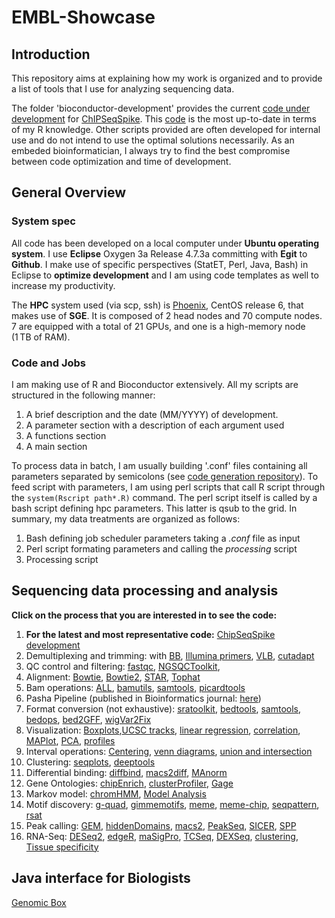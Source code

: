 # EMBL-Showcase

## Introduction


This repository aims at explaining how my work is organized and to provide a list of tools that I use for analyzing sequencing data.

The folder 'bioconductor-development' provides the current [code under development]() for [ChIPSeqSpike](https://www.bioconductor.org/packages/devel/bioc/html/ChIPSeqSpike.html). This [code]() is the most up-to-date in terms of my R knowledge. Other scripts provided are often developed for internal use and do not intend to use the optimal solutions necessarily. As an embeded bioinformatician, I always try to find the best compromise between code optimization and time of development.

## General Overview

### System spec

All code has been developed on a local computer under **Ubuntu operating system**. I use **Eclipse** Oxygen 3a Release 4.7.3a committing with **Egit** to **Github**. I make use of specific perspectives (StatET, Perl, Java, Bash) in Eclipse to **optimize development** and I am using code templates as well to increase my productivity.</p>
The **HPC** system used (via scp, ssh) is [Phoenix](https://genome.med.nyu.edu/hpcf/wiki/Manual:Cluster_User_Guide#Foreword), CentOS release 6, that makes use of **SGE**. It is composed of 2 head nodes and 70 compute nodes. 7 are equipped with a total of 21 GPUs, and one is a high-memory node (1 TB of RAM).

### Code and Jobs

I am making use of R and Bioconductor extensively. All my scripts are structured in the following manner:

  1. A brief description and the date (MM/YYYY) of development. 
  2. A parameter section with a description of each argument used
  3. A functions section
  4. A main section

To process data in batch, I am usually building '.conf' files containing all parameters separated by semicolons (see [code generation repository]()). To feed script with parameters, I am using perl scripts that call R script through the `system(Rscript path*.R)` command. The perl script itself is called by a bash script defining hpc parameters. This latter is qsub to the grid. In summary, my data treatments are organized as follows:

  1. Bash defining job scheduler parameters taking a *.conf* file as input
  2. Perl script formating parameters and calling the *processing* script
  3. Processing script


## Sequencing data processing and analysis

**Click on the process that you are interested in to see the code:**

  1. **For the latest and most representative code:** [ChipSeqSpike development]()
  2. Demultiplexing and trimming: with [BB](), [Illumina primers](), [VLB](), [cutadapt]()
  3. QC control and filtering: [fastqc](), [NGSQCToolkit](), 
  4. Alignment: [Bowtie](), [Bowtie2](), [STAR](), [Tophat]()
  5. Bam operations: [ALL](), [bamutils](), [samtools](), [picardtools]() 
  6. Pasha Pipeline (published in Bioinformatics journal: [here]())
  7. Format conversion (not exhaustive): [sratoolkit](), [bedtools](), [samtools](), [bedops](), [bed2GFF](), [wigVar2Fix]()
  8. Visualization: [Boxplots](),[UCSC tracks](), [linear regression](), [correlation](), [MAPlot](), [PCA](), [profiles]()
  9. Interval operations: [Centering](), [venn diagrams](), [union and intersection]()
  10. Clustering: [seqplots](), [deeptools]()
  11. Differential binding: [diffbind](), [macs2diff](), [MAnorm]()
  12. Gene Ontologies: [chipEnrich](), [clusterProfiler](), [Gage]()
  13. Markov model: [chromHMM](), [Model Analysis]()
  14. Motif discovery: [g-quad](), [gimmemotifs](), [meme](), [meme-chip](), [seqpattern](), [rsat]()
  15. Peak calling: [GEM](), [hiddenDomains](), [macs2](), [PeakSeq](), [SICER](), [SPP]()
  16. RNA-Seq: [DESeq2](), [edgeR](), [maSigPro](), [TCSeq](), [DEXSeq](), [clustering](), [Tissue specificity]()

## Java interface for Biologists

[Genomic Box](https://github.com/descostesn/embl-showcase/tree/master/JavaGUIForBiologists)
